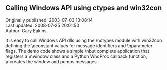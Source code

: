 ## Calling Windows API using ctypes and win32con  
Originally published: 2003-07-03 13:08:14  
Last updated: 2008-07-25 20:01:50  
Author: Gary Eakins  
  
It is easy to call Windows API dlls using the\nctypes module with win32con defining the\nconstant values for message identifiers and\nparameter flags. The demo code shows a simple\nbut complete application that registers a\nwindow class and a Python WndProc callback function,\ncreates the window and pumps messages.